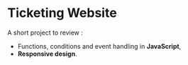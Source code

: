 # Ticketing Website

A short project to review :

-   Functions, conditions and event handling in **JavaScript**,
-   **Responsive design**.

